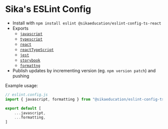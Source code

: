 # Sika's ESLint Config

* Install with `npm install eslint @sikaeducation/eslint-config-ts-react`
* Exports
	* [`javascript`](./lib/javascript.overrides.js)
	* [`typescript`](./lib/typescript.overrides.js)
	* [`react`](./lib/react.overrides.js)
	* [`reactTypeScript`](./lib/react.typescript.overrides.js)
	* [`jest`](./lib/jest.overrides.js)
	* [`storybook`](./lib/storybook.overrides.js)
	* [`formattng`](./lib/formatting.overrides.js)
* Publish updates by incrementing version (eg. `npm version patch`) and pushing

Example usage:

```js
// eslint.config.js
import { javascript, formatting } from "@sikaeducation/eslint-config-ts-react";

export default [
	...javascript,
	...formatting,
]
```
